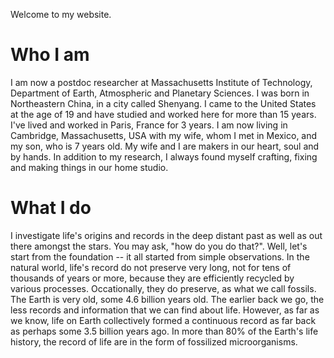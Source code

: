 Welcome to my website.

# Who I am

I am now a postdoc researcher at Massachusetts Institute of Technology, Department of Earth, Atmospheric and Planetary Sciences. I was born in Northeastern China, in a city called Shenyang. I came to the United States at the age of 19 and have studied and worked here for more than 15 years. I've lived and worked in Paris, France for 3 years. I am now living in Cambridge, Massachusetts, USA with my wife, whom I met in Mexico, and my son, who is 7  years old. My wife and I are makers in our heart, soul and by hands. In addition to my research, I always found myself crafting, fixing and making things in our home studio.

# What I do

I investigate life's origins and records in the deep distant past as well as out there amongst the stars. You may ask, "how do you do that?". Well, let's start from the foundation -- it all started from simple observations. In the natural world, life's record do not preserve very long, not for tens of thousands of years or more, because they are efficiently recycled by various processes. Occationally, they do preserve, as what we call fossils. The Earth is very old, some 4.6 billion years old. The earlier back we go, the less records and information that we can find about life. However, as far as we know, life on Earth collectively formed a continuous record as far back as perhaps some 3.5 billion years ago. In more than 80% of the Earth's life history, the record of life are in the form of fossilized microorganisms.


